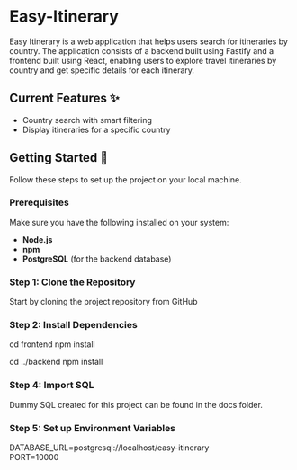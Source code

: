 # Easy-Itinerary

Easy Itinerary is a web application that helps users search for itineraries by country. The application consists of a backend built using Fastify and a frontend built using React, enabling users to explore travel itineraries by country and get specific details for each itinerary.

## Current Features ✨
- Country search with smart filtering
- Display itineraries for a specific country

## Getting Started 🚀

Follow these steps to set up the project on your local machine.

### Prerequisites

Make sure you have the following installed on your system:
- **Node.js**
- **npm** 
- **PostgreSQL** (for the backend database)

### Step 1: Clone the Repository

Start by cloning the project repository from GitHub

### Step 2: Install Dependencies

cd frontend
npm install

cd ../backend
npm install

### Step 4: Import SQL

Dummy SQL created for this project can be found in the docs folder.

### Step 5: Set up Environment Variables

DATABASE_URL=postgresql://localhost/easy-itinerary <br/>
PORT=10000

